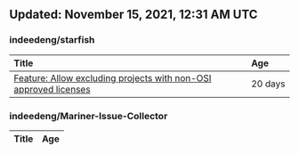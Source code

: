 ## Updated: November 15, 2021, 12:31 AM UTC


### indeedeng/starfish
|**Title**|**Age**|
|:----|:----|
|[Feature: Allow excluding projects with non-OSI approved licenses](https://github.com/indeedeng/starfish/issues/126)|20&nbsp;days|


### indeedeng/Mariner-Issue-Collector
|**Title**|**Age**|
|:----|:----|